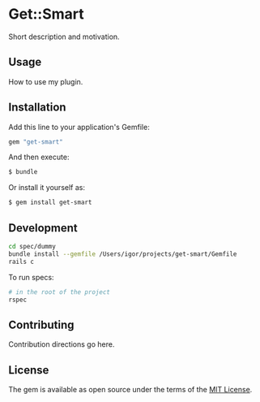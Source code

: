 # Get::Smart
Short description and motivation.

## Usage
How to use my plugin.

## Installation
Add this line to your application's Gemfile:

```ruby
gem "get-smart"
```

And then execute:
```bash
$ bundle
```

Or install it yourself as:
```bash
$ gem install get-smart
```

## Development

```bash
cd spec/dummy
bundle install --gemfile /Users/igor/projects/get-smart/Gemfile
rails c
```

To run specs:

```bash
# in the root of the project
rspec
```

## Contributing
Contribution directions go here.

## License
The gem is available as open source under the terms of the [MIT License](https://opensource.org/licenses/MIT).
